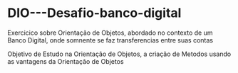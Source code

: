 # DIO---Desafio-banco-digital

Exercicico sobre Orientação de Objetos, 
abordado no contexto de um Banco Digital, 
onde somnente se faz transferencias entre 
suas contas 

Objetivo de Estudo na Orientação de Objetos,
a criação de Metodos usando as vantagens da 
Orientação de Objetos 
